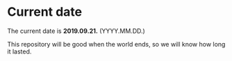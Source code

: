 # Current date

The current date is **2019.09.21.** (YYYY.MM.DD.)

This repository will be good when the world ends, so we will know how long it lasted.